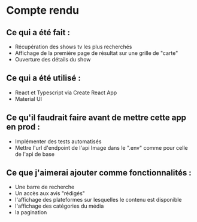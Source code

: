 # Compte rendu

## Ce qui a été fait :

- Récupération des shows tv les plus recherchés
- Affichage de la première page de résultat sur une grille de "carte"
- Ouverture des détails du show

## Ce qui a été utilisé :

- React et Typescript via Create React App
- Material UI

## Ce qu'il faudrait faire avant de mettre cette app en prod :

- Implémenter des tests automatisés
- Mettre l'url d'endpoint de l'api Image dans le ".env" comme pour celle de l'api de base

## Ce que j'aimerai ajouter comme fonctionnalités :

- Une barre de recherche
- Un accès aux avis "rédigés"
- l'affichage des plateformes sur lesquelles le contenu est disponible
- l'affichage des catégories du média
- la pagination